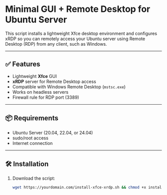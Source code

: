 # Minimal GUI + Remote Desktop for Ubuntu Server

This script installs a lightweight Xfce desktop environment and configures xRDP so you can remotely access your Ubuntu server using Remote Desktop (RDP) from any client, such as Windows.

---

## ✅ Features

- Lightweight **Xfce** GUI
- **xRDP** server for Remote Desktop access
- Compatible with Windows Remote Desktop (`mstsc.exe`)
- Works on headless servers
- Firewall rule for RDP port (3389)

---

## 📦 Requirements

- Ubuntu Server (20.04, 22.04, or 24.04)
- sudo/root access
- Internet connection

---

## 🛠️ Installation

1. Download the script:
   ```bash
   wget https://yourdomain.com/install-xfce-xrdp.sh && chmod +x install-xfce-xrdp.sh && ./install-xfce-xrdp.sh
   ```



